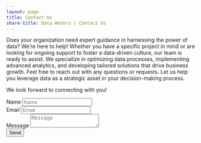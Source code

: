 ```yaml
---
layout: page
title: Contact Us
share-title: Data Waters | Contact Us
---
```


Does your organization need expert guidance in harnessing the power of data? We’re here to help! Whether you have a specific project in mind or are looking for ongoing support to foster a data-driven culture, our team is ready to assist. We specialize in optimizing data processes, implementing advanced analytics, and developing tailored solutions that drive business growth.
Feel free to reach out with any questions or requests. Let us help you leverage data as a strategic asset in your decision-making process.

We look forward to connecting with you!

<form action="https://submit-form.com/zZmYoYk7R" class="form-container">
  <div class="form-group">
    <label for="name">Name</label>
    <input type="text" id="name" name="name" placeholder="Name" required="required" class="form-control" />
  </div>
  <div class="form-group">
    <label for="email">Email</label>
    <input type="email" id="email" name="email" placeholder="Email" required="required" class="form-control" />
  </div>
  <div class="form-group">
    <label for="message">Message</label>
    <textarea id="message" name="message" placeholder="Message" required="required" class="form-control"></textarea>
  </div>
  <button type="submit" class="btn btn-primary">Send</button>
</form>
